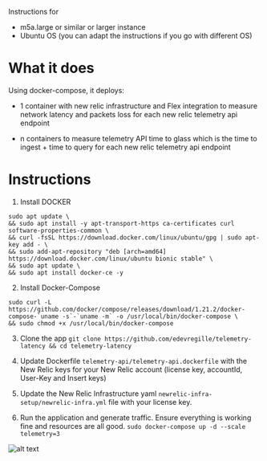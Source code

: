 
Instructions for 
- m5a.large or similar or larger instance
- Ubuntu OS (you can adapt the instructions if you go with different OS)

# What it does
Using docker-compose, it deploys:
- 1 container with new relic infrastructure and Flex integration to measure network latency and packets loss for each new relic telemetry api endpoint

- n containers to measure telemetry API time to glass which is the time to ingest + time to query for each new relic telemetry api endpoint

# Instructions

1. Install DOCKER

```
sudo apt update \
&& sudo apt install -y apt-transport-https ca-certificates curl software-properties-common \
&& curl -fsSL https://download.docker.com/linux/ubuntu/gpg | sudo apt-key add - \
&& sudo add-apt-repository "deb [arch=amd64] https://download.docker.com/linux/ubuntu bionic stable" \
&& sudo apt update \
&& sudo apt install docker-ce -y 
```

2. Install Docker-Compose
```
sudo curl -L https://github.com/docker/compose/releases/download/1.21.2/docker-compose-`uname -s`-`uname -m` -o /usr/local/bin/docker-compose \
&& sudo chmod +x /usr/local/bin/docker-compose 
```

3. Clone the app
```git clone https://github.com/edevregille/telemetry-latency && cd telemetry-latency```

4. Update Dockerfile `telemetry-api/telemetry-api.dockerfile` with the New Relic keys for your New Relic account (license key, accountId, User-Key and Insert keys)

5. Update the New Relic Infrastructure yaml `newrelic-infra-setup/newrelic-infra.yml` file with your license key.

6. Run the application and generate traffic. Ensure everything is working fine and resources are all good.
```sudo docker-compose up -d --scale telemetry=3```  

![alt text](https://github.com/edevregille/telemetry-latency/blob/master/expected_results.png?raw=true)
